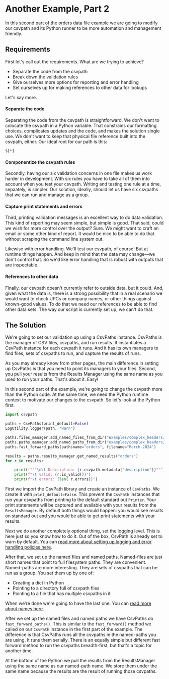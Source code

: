 # Another Example, Part 2

In this second part of the orders data file example we are going to modify our csvpath and its Python runner to be more automation and management friendly. &#x20;

## Requirements

First let's call out the requirements. What are we trying to achieve?

* Separate the code from the csvpath
* Break down the validation rules
* Give ourselves more options for reporting and error handling
* Set ourselves up for making references to other data for lookups

Let's say more.

#### Separate the code

Separating the code from the csvpath is straightforward. We don't want to colocate the csvpath in a Python variable. That constrains our formatting choices, complicates updates and the code, and makes the solution single use. We don't want to keep that physical file reference built into the csvpath, either. Our ideal root for our path is this:

```
$[*]
```

#### Componentize the csvpath rules

Secondly, having our six validation concerns in one file makes us work harder in development. With six rules you have to take all of them into account when you test your csvpath. Writing and testing one rule at a time, sepaately, is simpler. Our solution, ideally, should let us have six csvpaths that we can run and manage as a group.&#x20;

#### Capture print statements and errors

Third, printing validation messages is an excellent way to do data validation. This kind of reporting may seem simple, but simple is good. That said, could we wish for more control over the output? Sure. We might want to craft an email or some other kind of report. It would be nice to be able to do that without scraping the command line system out.&#x20;

Likewise with error handling. We'll test our csvpath, of course! But at runtime things happen. And keep in mind that the data may change—we don't control that. So we'd like error handling that is robust with outputs that are inspectable.&#x20;

#### References to other data

Finally, our csvpath doesn't currently refer to outside data, but it could. And, given what the data is, there is a strong possibility that in a real scenario we would want to check UPCs or company names, or other things against known-good values. To do that we need our references to be able to find other data sets. The way our script is currently set up, we can't do that.

## The Solution

We're going to set our validation up using a CsvPaths instance. CsvPaths is the manager of CSV files, csvpaths, and run results. It instantiates a CsvPath instance for each csvpath it runs. And it has its own managers to find files, sets of csvpaths to run, and capture the results of runs. &#x20;

As you may already know from other pages, the main difference in setting up CsvPaths is that you need to point its managers to your files. Second, you pull your results from the Results Manager using the same name as you used to run your paths. That's about it. Easy!

In this second part of the example, we're going to change the csvpath more than the Python code. At the same time, we need the Python runtime context to motivate our changes to the csvpath. So let's look at the Python first.

```python
import csvpath

paths = CsvPaths(print_default=False)
LogUtility.logger(path, "warn")

paths.files_manager.add_named_files_from_dir("examples/complex_headers/csvs/")
paths.paths_manager.add_named_paths_from_dir("examples/complex_headers/csvpaths")
paths.fast_forward_paths(pathsname="orders", filename="March-2024")

results = paths.results_manager.get_named_results("orders")
for r in results:

    print(f"""\n\t Description: {r.csvpath.metadata["description"]}""")
    print(f"\t valid: {r.is_valid()}")
    print(f"\t errors: {len( r.errors)}")

```

First we import the CsvPath library and create an instance of `CsvPaths`. We create it with `print_default=False`. This prevent the `CsvPath` instances that run your csvpaths from printing to the default standard out `Printer`. Your print statements will be captured and available with your results from the `ResultsManager`. By default both things would happen: you would see results on standard out and you would be able to get print statements with your results.&#x20;

Next we do another completely optional thing, set the logging level. This is here just so you know how to do it. Out of the box, CsvPath is already set to warn by default. You can [read more about setting up logging and error handling policies here](../topics/debugging.md).

After that, we set up the named files and named paths. Named-files are just short names that point to full filesystem paths. They are convenient. Named-paths are more interesting. They are sets of csvpaths that can be run as a group. You set them up by one of:

* Creating a dict in Python
* Pointing to a directory full of csvpath files
* Pointing to a file that has multiple csvpaths in it

When we're done we're going to have the last one. You can [read more about names here](../topics/named\_files\_and\_paths.md).

After we set up the named files and named paths we have CsvPaths do `fast_forward_paths()`. This is similar to the `fast_forward()` method we called on our `CsvPath` instance in the first part of the example. The difference is that CsvPaths runs all the csvpaths in the named-paths you are using. It runs them serially. There is an equally simple but different fast forward method to run the csvpaths breadth-first, but that's a topic for another time.

At the bottom of the Python we pull the results from the ResultsManager using the same name as our named-path name. We store them under the same name because the results are the result of running those csvpaths.







